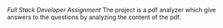 *Full Stack Developer Assignment*
The project is a pdf analyzer which give answers to the questions by analyzing the content of the pdf.
